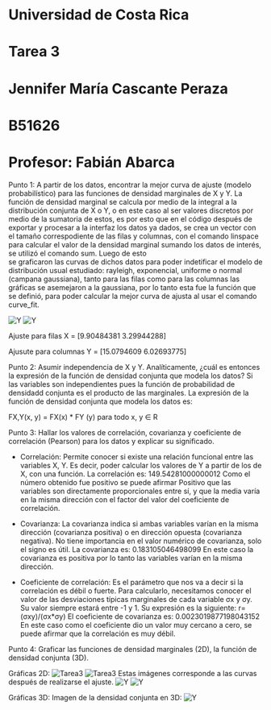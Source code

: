 # Universidad de Costa Rica
# Tarea 3  
# Jennifer María Cascante Peraza  
# B51626
# Profesor: Fabián Abarca

Punto 1: A partir de los datos, encontrar la mejor curva de ajuste (modelo probabilístico) para las funciones de densidad marginales de X y Y.
La función de densidad marginal se calcula por medio de la integral a la distribución conjunta de X o Y, o en este caso al ser valores discretos por medio de la
sumatoria de estos, es por esto que en el código después de exportar y procesar a la interfaz los datos ya dados, se crea un vector con el tamaño correspodiente de
las filas y columnas, con el comando linspace para calcular el valor de la densidad marginal sumando los datos de interés, se utilizó el comando sum. Luego de esto    
se graficaron las curvas de dichos datos para poder indetificar el modelo de distribución usual estudiado: rayleigh, exponencial, uniforme o normal (campana gaussiana),
tanto para las filas como para las columnas las gráficas se asemejaron a la gaussiana, por lo tanto esta fue la función que se definió, para poder calcular la mejor curva de ajusta al usar el comando curve_fit.

![Y](1.png)
![Y](2.png)

Ajuste para filas X = [9.90484381 3.29944288]

Ajusute para columnas Y = [15.0794609   6.02693775]


Punto 2: Asumir independencia de X y Y. Analíticamente, ¿cuál es entonces la expresión de la función de densidad conjunta que modela los datos?
Si las variables son independientes pues la función de probabilidad  de densidadd conjunta es el producto de las marginales. La expresión de la función de densidad conjunta que modela los datos es:

FX,Y(x, y) = FX(x) * FY (y) para todo x, y ∈ R

Punto 3: Hallar los valores de correlación, covarianza y coeficiente de correlación (Pearson) para los datos y explicar su significado.

- Correlación: Permite conocer si existe una relación funcional entre las variables X, Y. Es decir, poder calcular los valores de Y a partir de los de X, con una función.
La correlación es: 149.54281000000012
Como el número obtenido fue positivo se puede afirmar Positivo que las variables son directamente proporcionales entre sí,  y que la media varía en la misma dirección con el factor del valor del coeficiente de correlación.

- Covarianza: La covarianza indica si ambas variables varían en la misma dirección (covarianza positiva) o en dirección opuesta (covarianza negativa). No tiene importancia en el valor numérico de covarianza, solo el signo es útil.
La covarianza es: 0.183105046498099
En este caso la covarianza es positiva por lo tanto las variables varían en la misma dirección.

- Coeficiente de correlación:  Es el parámetro que nos va a decir si la correlación es débil o fuerte. Para calcularlo, necesitamos conocer el valor de las desviaciones típicas marginales de cada variable σx y σy. Su valor siempre estará entre -1 y 1. Su expresión es la siguiente: r= (σxy)/(σx*σy)
El coeficiente de covarianza es: 0.0023019877198043152
En este caso como el coeficiente dio un valor muy cercano a cero, se puede afirmar que la correlación es muy débil.


Punto 4: Graficar las funciones de densidad marginales (2D), la función de densidad conjunta (3D).

Gráficas 2D:
![Tarea3](1.png)
![Tarea3](2.png)
Estas imágenes corresponde a las curvas después de realizarse el ajuste.
![Y](3.png)
![Y](4.png)

Gráficas 3D:
Imagen de la densidad conjunta en 3D:
![Y](5.png)


